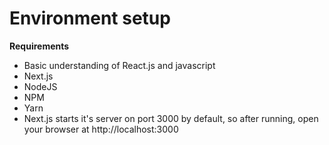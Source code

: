 # Environment setup

**Requirements**
- Basic understanding of React.js and javascript
- Next.js
- NodeJS
- NPM
- Yarn
- Next.js starts it's server on port 3000 by default, so after running, open your browser at http://localhost:3000
